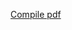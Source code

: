 [Compile pdf](http://latex.aslushnikov.com/compile?git=https://github.com/amq/galera-paper&target=galera-paper.tex)
